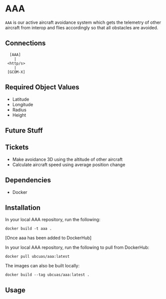 # AAA
`AAA` is our active aircraft avoidance system which gets the telemetry of other aircraft from interop and flies accordingly so that all obstacles are avoided.


## Connections
```
  [AAA]
    |
 <http/s>
    |
 [GCOM-X]
```

## Required Object Values
- Latitude
- Longitude
- Radius
- Height


## Future Stuff

## Tickets
- Make avoidance 3D using the altitude of other aircraft
- Calculate aircraft speed using average position change

## Dependencies
- Docker


## Installation
In your local AAA repository, run the following:
```
docker build -t aaa .
```

[Once aaa has been added to DockerHub]

In your local AAA repository, run the following to pull from DockerHub:
```
docker pull ubcuas/aaa:latest
```

The images can also be built locally:
```
docker build --tag ubcuas/aaa:latest .
```

## Usage
